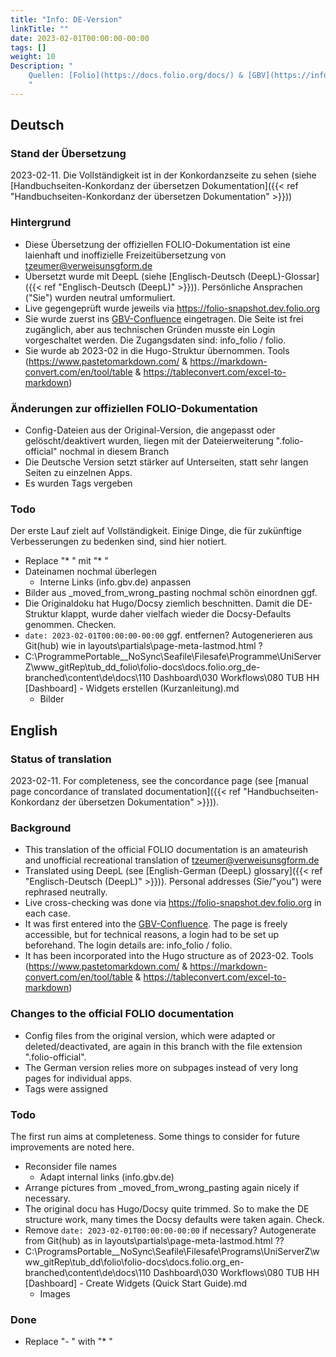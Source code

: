 ```yaml
---
title: "Info: DE-Version"
linkTitle: ""
date: 2023-02-01T00:00:00-00:00
tags: []
weight: 10
Description: "
    Quellen: [Folio](https://docs.folio.org/docs/) & [GBV](https://info.gbv.de/display/FOLIOGBVEXTERN/GBV+FOLIO+Dokumentation)
    "
---
```


## Deutsch
### Stand der Übersetzung
2023-02-11. Die Vollständigkeit ist in der Konkordanzseite zu sehen (siehe [Handbuchseiten-Konkordanz der übersetzen Dokumentation]({{< ref "Handbuchseiten-Konkordanz der übersetzen Dokumentation" >}}))

### Hintergrund
* Diese Übersetzung der offiziellen FOLIO-Dokumentation ist eine laienhaft und inoffizielle Freizeitübersetzung von [tzeumer@verweisunsgform.de](mailto:tzeumer@verweisunsgform.de)
* Übersetzt wurde mit DeepL (siehe [Englisch-Deutsch (DeepL)-Glossar]({{< ref "Englisch-Deutsch (DeepL)" >}})). Persönliche Ansprachen ("Sie") wurden neutral umformuliert.
* Live gegengeprüft wurde jeweils via https://folio-snapshot.dev.folio.org
* Sie wurde zuerst ins [GBV-Confluence](https://info.gbv.de/display/FOLIOGBVEXTERN/GBV+FOLIO+Dokumentation) eingetragen. Die Seite ist frei zugänglich, aber aus technischen Gründen musste ein Login vorgeschaltet werden. Die Zugangsdaten sind: info_folio / folio.
* Sie wurde ab 2023-02 in die Hugo-Struktur übernommen. Tools (https://www.pastetomarkdown.com/ & https://markdown-convert.com/en/tool/table & https://tableconvert.com/excel-to-markdown)

### Änderungen zur offiziellen FOLIO-Dokumentation
* Config-Dateien aus der Original-Version, die angepasst oder gelöscht/deaktivert wurden, liegen mit der  Dateierweiterung ".folio-official" nochmal in diesem Branch
* Die Deutsche Version setzt stärker auf Unterseiten, statt sehr langen Seiten zu einzelnen Apps. 
* Es wurden Tags vergeben

### Todo
Der erste Lauf zielt auf Vollständigkeit. Einige Dinge, die für zukünftige Verbesserungen zu bedenken sind, sind hier notiert.

* Replace "* " mit "* "
* Dateinamen nochmal überlegen
  * Interne Links (info.gbv.de) anpassen
* Bilder aus _moved_from_wrong_pasting nochmal schön einordnen ggf.
* Die Originaldoku hat Hugo/Docsy ziemlich beschnitten. Damit die DE-Struktur klappt, wurde daher vielfach wieder die Docsy-Defaults genommen. Checken.
* `date: 2023-02-01T00:00:00-00:00` ggf. entfernen? Autogenerieren aus Git(hub) wie in layouts\partials\page-meta-lastmod.html ?
* C:\ProgrammePortable\__NoSync\Seafile\Filesafe\Programme\UniServerZ\www\_gitRep\tub_dd\_folio\folio-docs\docs.folio.org_de-branched\content\de\docs\110 Dashboard\030 Workflows\080 TUB HH [Dashboard] - Widgets erstellen (Kurzanleitung).md 
  * Bilder

## English
### Status of translation
2023-02-11. For completeness, see the concordance page (see [manual page concordance of translated documentation]({{< ref "Handbuchseiten-Konkordanz der übersetzen Dokumentation" >}})).

### Background
* This translation of the official FOLIO documentation is an amateurish and unofficial recreational translation of [tzeumer@verweisunsgform.de](mailto:tzeumer@verweisunsgform.de)
* Translated using DeepL (see [English-German (DeepL) glossary]({{< ref "Englisch-Deutsch (DeepL)" >}})). Personal addresses (Sie/"you") were rephrased neutrally.
* Live cross-checking was done via https://folio-snapshot.dev.folio.org in each case.
* It was first entered into the [GBV-Confluence](https://info.gbv.de/display/FOLIOGBVEXTERN/GBV+FOLIO+Documentation). The page is freely accessible, but for technical reasons, a login had to be set up beforehand. The login details are: info_folio / folio.
* It has been incorporated into the Hugo structure as of 2023-02. Tools (https://www.pastetomarkdown.com/ & https://markdown-convert.com/en/tool/table & https://tableconvert.com/excel-to-markdown)

### Changes to the official FOLIO documentation
* Config files from the original version, which were adapted or deleted/deactivated, are again in this branch with the file extension ".folio-official".
* The German version relies more on subpages instead of very long pages for individual apps. 
* Tags were assigned

### Todo
The first run aims at completeness. Some things to consider for future improvements are noted here.

* Reconsider file names
  * Adapt internal links (info.gbv.de)
* Arrange pictures from _moved_from_wrong_pasting again nicely if necessary.
* The original docu has Hugo/Docsy quite trimmed. So to make the DE structure work, many times the Docsy defaults were taken again. Check.
* Remove `date: 2023-02-01T00:00:00-00:00` if necessary? Autogenerate from Git(hub) as in layouts\partials\page-meta-lastmod.html ??
* C:\ProgramsPortable\__NoSync\Seafile\Filesafe\Programs\UniServerZ\www\_gitRep\tub_dd\folio\folio-docs\docs.folio.org_en-branched\content\de\docs\110 Dashboard\030 Workflows\080 TUB HH [Dashboard] - Create Widgets (Quick Start Guide).md 
  * Images

### Done
* Replace "-   " with "* "
